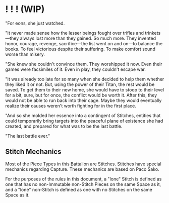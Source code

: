 # ! ! ! (WIP)
"For eons, she just watched.

"It never made sense how the lesser beings fought over trifles and trinkets—they always lost more than they gained. So much more. They invented honor, courage, revenge, sacrifice—the list went on and on—to balance the books. To feel victorious despite their suffering. To make comfort sound worse than misery.

"She knew she couldn't convince them. They worshipped it now. Even their games were facsimiles of it. Even in play, they couldn't escape war.

"It was already too late for so many when she decided to help them whether they liked it or not. But, using the power of their Titan, the rest would be saved. To get them to their new home, she would have to stoop to their level for a bit, sure, but for once, the conflict would be worth it. After this, they would not be able to run back into their cage. Maybe they would eventually realize their causes weren't worth fighting for in the first place.

"And so she molded her essence into a contingent of Stitches, entities that could temporarily bring targets into the peaceful plane of existence she had created, and prepared for what was to be the last battle.

"The last battle ever."
## Stitch Mechanics
Most of the Piece Types in this Battalion are Stitches. Stitches have special mechanics regarding Capture. These mechanics are based on Paco &#348;ako.

For the purposes of the rules in this document, a "lone" Stitch is defined as one that has no non-Immutable non-Stitch Pieces on the same Space as it, and a "lone" non-Stitch is defined as one with no Stitches on the same Space as it.